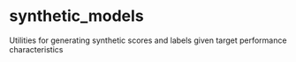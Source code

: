 # synthetic_models
Utilities for generating synthetic scores and labels given target performance characteristics

